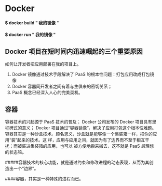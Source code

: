 # Docker #
#### $ docker build " 我的镜像 "
#### $ docker run " 我的镜像 "
## Docker 项目在短时间内迅速崛起的三个重要原因 ##
如何让开发者把应用部署在我的项目上。
1. Docker 镜像通过技术手段解决了 PaaS 的根本性问题：打包应用改成打包镜像
2. Docker 容器同开发者之间有着与生俱来的密切关系；
3. PaaS 概念已经深入人心的完美契机。
## 容器 ##
容器技术的兴起源于 PaaS 技术的普及；
Docker 公司发布的 Docker 项目具有里程碑式的意义；
Docker 项目通过“容器镜像”，解决了应用打包这个根本性难题。
容器其实是一种沙盒技术。顾名思义，沙盒就是能够像一个集装箱一样，把你的应用“装”起来的技术。这
样，应用与应用之间，就因为有了边界而不至于相互干扰；而被装进集装箱的应用，也可以
被方便地搬来搬去，这不就是 PaaS 最理想的状态嘛。

#####容器技术的核心功能，就是通过约束和修改进程的动态表现，从而为其创造出一个“边界”。

####容器，其实是一种特殊的进程而已。
